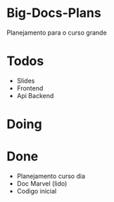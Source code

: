 # Big-Docs-Plans
Planejamento para o curso grande


# Todos

- Slides
- Frontend
- Api Backend

# Doing


# Done

- Planejamento curso dia
- Doc Marvel (lido)
- Codigo inicial
